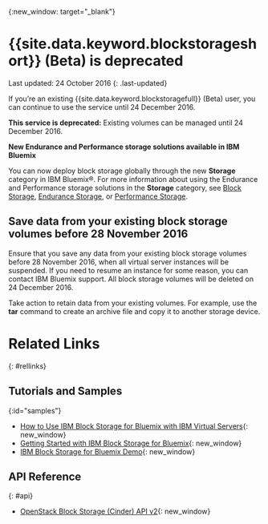 {:new_window: target="_blank"} 

# {{site.data.keyword.blockstorageshort}} (Beta) is deprecated

Last updated: 24 October 2016
{: .last-updated}

If you’re an existing {{site.data.keyword.blockstoragefull}} (Beta) user, you can continue to use the service until 24 December 2016. 

**This service is deprecated:** Existing volumes can be managed until 24 December 2016.

**New Endurance and Performance storage solutions available in IBM Bluemix**

You can now deploy block storage globally through the new **Storage** category in IBM Bluemix®. For more information about using the Endurance and Performance storage solutions in the **Storage** category, see [Block Storage](https://www.ibm.com/cloud-computing/bluemix/block-storage), [Endurance Storage](https://knowledgelayer.softlayer.com/topic/endurance-storage), or [Performance Storage](https://knowledgelayer.softlayer.com/topic/performance-storage).

## Save data from your existing block storage volumes before 28 November 2016

Ensure that you save any data from your existing block storage volumes before 28 November 2016, when all virtual server instances will be suspended. If you need to resume an instance for some reason, you can contact IBM Bluemix support. All block storage volumes will be deleted on 24 December 2016.

Take action to retain data from your existing volumes. For example, use the **tar** command to create an archive file and copy it to another storage device.


# Related Links
{: #rellinks}

## Tutorials and Samples
{:id="samples"}

* [How to Use IBM Block Storage for Bluemix with IBM Virtual Servers](https://developer.ibm.com/bluemix/2016/02/24/use-block-storage-for-bluemix-with-virtual-servers/){: new_window}
* [Getting Started with IBM Block Storage for Bluemix](https://developer.ibm.com/bluemix/2016/02/15/getting-started-with-block-storage/){: new_window}
* [IBM Block Storage for Bluemix Demo](https://www.youtube.com/watch?v=3gCIHYKU1rE&list=PLzpeuWUENMK2d3L5qCITo2GQEt-7r0oqm&index=45){: new_window}

## API Reference
{: #api}
* [OpenStack Block Storage (Cinder) API v2](http://developer.openstack.org/api-ref-blockstorage-v2.html){: new_window}

